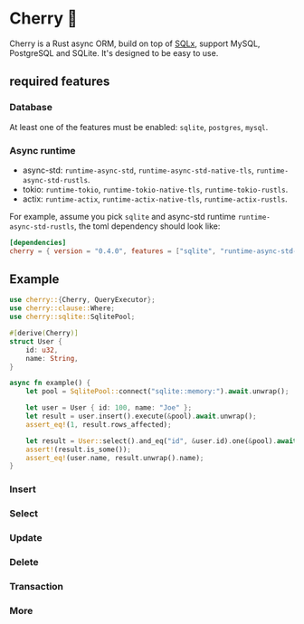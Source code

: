 # Cherry 🍒

Cherry is a Rust async ORM, build on top of [SQLx](https://github.com/launchbadge/sqlx),
support MySQL, PostgreSQL and SQLite. It's designed to be easy to use.

## required features

### Database
At least one of the features must be enabled: `sqlite`, `postgres`, `mysql`.

### Async runtime
* async-std: `runtime-async-std`, `runtime-async-std-native-tls`, `runtime-async-std-rustls`.
* tokio: `runtime-tokio`, `runtime-tokio-native-tls`, `runtime-tokio-rustls`.
* actix: `runtime-actix`, `runtime-actix-native-tls`, `runtime-actix-rustls`.

For example, assume you pick `sqlite` and async-std runtime `runtime-async-std-rustls`, the 
toml dependency should look like:

```toml
[dependencies]
cherry = { version = "0.4.0", features = ["sqlite", "runtime-async-std-rustls"] }
```

## Example

```rust
use cherry::{Cherry, QueryExecutor};
use cherry::clause::Where;
use cherry::sqlite::SqlitePool;

#[derive(Cherry)]
struct User {
    id: u32,
    name: String,
}

async fn example() {
    let pool = SqlitePool::connect("sqlite::memory:").await.unwrap();

    let user = User { id: 100, name: "Joe" };
    let result = user.insert().execute(&pool).await.unwrap();
    assert_eq!(1, result.rows_affected);

    let result = User::select().and_eq("id", &user.id).one(&pool).await.unwrap();
    assert!(result.is_some());
    assert_eq!(user.name, result.unwrap().name);
}
```

### Insert
### Select
### Update
### Delete
### Transaction
### More


